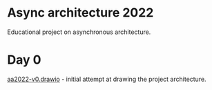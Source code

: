 # Async architecture 2022

Educational project on asynchronous architecture.

# Day 0

[aa2022-v0.drawio](https://app.diagrams.net/#Uhttps%3A%2F%2Fraw.githubusercontent.com%2Fgreenfork%2Faa2022%2Fmaster%2Faa2022-v0.drawio) - initial attempt at drawing the project architecture.
